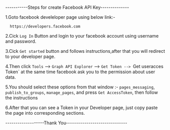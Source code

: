 -----------Steps for create Facebook API Key--------------

1.Goto facebook develeloper page using below link:-

      https://developers.facebook.com

2.Cick `Log In` Button and login to your facebook account
using username and password.

3.Cick `Get started` button and follows instructions,after
that you will redirect to your developer page.

4.Then click `Tools` --> `Graph API Explorer` -->
`Get Token --> `Get useracces Token` at the same time
facebook ask you to the permission about user data.

5.You should select these options from that window :-
`pages_messaging`, `publish_to_groups`, `manage_pages`,
and press `Get AccessToken`, then follow the instructions

6.After that you can see a Token in your Developer page,
just copy paste the page into corresponding sections.


-------------------Thank You------------------------------

